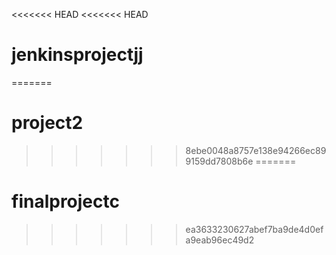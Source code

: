 <<<<<<< HEAD
<<<<<<< HEAD
# jenkinsprojectjj
=======
# project2
>>>>>>> 8ebe0048a8757e138e94266ec899159dd7808b6e
=======
# finalprojectc
>>>>>>> ea3633230627abef7ba9de4d0efa9eab96ec49d2
